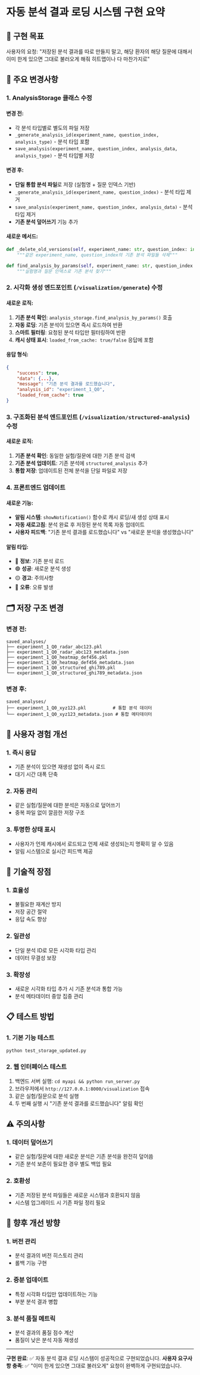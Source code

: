 # 자동 분석 결과 로딩 시스템 구현 요약

## 🎯 구현 목표
사용자의 요청: "저장된 분석 결과를 따로 만들지 말고, 해당 환자의 해당 질문에 대해서 이미 한게 있으면 그대로 불러오게 해줘 히트맵이나 다 마찬가지로"

## 🔄 주요 변경사항

### 1. AnalysisStorage 클래스 수정

#### 변경 전:
- 각 분석 타입별로 별도의 파일 저장
- `_generate_analysis_id(experiment_name, question_index, analysis_type)` - 분석 타입 포함
- `save_analysis(experiment_name, question_index, analysis_data, analysis_type)` - 분석 타입별 저장

#### 변경 후:
- **단일 통합 분석 파일**로 저장 (실험명 + 질문 인덱스 기반)
- `_generate_analysis_id(experiment_name, question_index)` - 분석 타입 제거
- `save_analysis(experiment_name, question_index, analysis_data)` - 분석 타입 제거
- **기존 분석 덮어쓰기** 기능 추가

#### 새로운 메서드:
```python
def _delete_old_versions(self, experiment_name: str, question_index: int):
    """같은 experiment_name, question_index의 기존 분석 파일들 삭제"""

def find_analysis_by_params(self, experiment_name: str, question_index: int) -> Optional[str]:
    """실험명과 질문 인덱스로 기존 분석 찾기"""
```

### 2. 시각화 생성 엔드포인트 (`/visualization/generate`) 수정

#### 새로운 로직:
1. **기존 분석 확인**: `analysis_storage.find_analysis_by_params()` 호출
2. **자동 로딩**: 기존 분석이 있으면 즉시 로드하여 반환
3. **스마트 필터링**: 요청된 분석 타입만 필터링하여 반환
4. **캐시 상태 표시**: `loaded_from_cache: true/false` 응답에 포함

#### 응답 형식:
```json
{
    "success": true,
    "data": {...},
    "message": "기존 분석 결과를 로드했습니다",
    "analysis_id": "experiment_1_Q0",
    "loaded_from_cache": true
}
```

### 3. 구조화된 분석 엔드포인트 (`/visualization/structured-analysis`) 수정

#### 새로운 로직:
1. **기존 분석 확인**: 동일한 실험/질문에 대한 기존 분석 검색
2. **기존 분석 업데이트**: 기존 분석에 `structured_analysis` 추가
3. **통합 저장**: 업데이트된 전체 분석을 단일 파일로 저장

### 4. 프론트엔드 업데이트

#### 새로운 기능:
- **알림 시스템**: `showNotification()` 함수로 캐시 로딩/새 생성 상태 표시
- **자동 새로고침**: 분석 완료 후 저장된 분석 목록 자동 업데이트
- **사용자 피드백**: "기존 분석 결과를 로드했습니다" vs "새로운 분석을 생성했습니다"

#### 알림 타입:
- 🔵 **정보**: 기존 분석 로드
- 🟢 **성공**: 새로운 분석 생성
- 🟡 **경고**: 주의사항
- 🔴 **오류**: 오류 발생

## 🗂️ 저장 구조 변경

### 변경 전:
```
saved_analyses/
├── experiment_1_Q0_radar_abc123.pkl
├── experiment_1_Q0_radar_abc123_metadata.json
├── experiment_1_Q0_heatmap_def456.pkl
├── experiment_1_Q0_heatmap_def456_metadata.json
├── experiment_1_Q0_structured_ghi789.pkl
└── experiment_1_Q0_structured_ghi789_metadata.json
```

### 변경 후:
```
saved_analyses/
├── experiment_1_Q0_xyz123.pkl          # 통합 분석 데이터
└── experiment_1_Q0_xyz123_metadata.json # 통합 메타데이터
```

## 🚀 사용자 경험 개선

### 1. **즉시 응답**
- 기존 분석이 있으면 재생성 없이 즉시 로드
- 대기 시간 대폭 단축

### 2. **자동 관리**
- 같은 실험/질문에 대한 분석은 자동으로 덮어쓰기
- 중복 파일 없이 깔끔한 저장 구조

### 3. **투명한 상태 표시**
- 사용자가 언제 캐시에서 로드되고 언제 새로 생성되는지 명확히 알 수 있음
- 알림 시스템으로 실시간 피드백 제공

## 🔧 기술적 장점

### 1. **효율성**
- 불필요한 재계산 방지
- 저장 공간 절약
- 응답 속도 향상

### 2. **일관성**
- 단일 분석 ID로 모든 시각화 타입 관리
- 데이터 무결성 보장

### 3. **확장성**
- 새로운 시각화 타입 추가 시 기존 분석과 통합 가능
- 분석 메타데이터 중앙 집중 관리

## 📋 테스트 방법

### 1. **기본 기능 테스트**
```bash
python test_storage_updated.py
```

### 2. **웹 인터페이스 테스트**
1. 백엔드 서버 실행: `cd myapi && python run_server.py`
2. 브라우저에서 `http://127.0.0.1:8000/visualization` 접속
3. 같은 실험/질문으로 분석 실행
4. 두 번째 실행 시 "기존 분석 결과를 로드했습니다" 알림 확인

## ⚠️ 주의사항

### 1. **데이터 덮어쓰기**
- 같은 실험/질문에 대한 새로운 분석은 기존 분석을 완전히 덮어씀
- 기존 분석 보존이 필요한 경우 별도 백업 필요

### 2. **호환성**
- 기존 저장된 분석 파일들은 새로운 시스템과 호환되지 않음
- 시스템 업그레이드 시 기존 파일 정리 필요

## 🔮 향후 개선 방향

### 1. **버전 관리**
- 분석 결과의 버전 히스토리 관리
- 롤백 기능 구현

### 2. **증분 업데이트**
- 특정 시각화 타입만 업데이트하는 기능
- 부분 분석 결과 병합

### 3. **분석 품질 메트릭**
- 분석 결과의 품질 점수 계산
- 품질이 낮은 분석 자동 재생성

---

**구현 완료**: ✅ 자동 분석 결과 로딩 시스템이 성공적으로 구현되었습니다.
**사용자 요구사항 충족**: ✅ "이미 한게 있으면 그대로 불러오게" 요청이 완벽하게 구현되었습니다.
